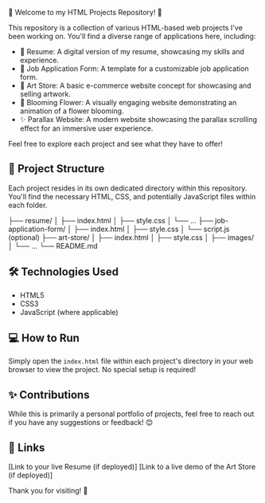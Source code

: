 👋 Welcome to my HTML Projects Repository! 🚀

This repository is a collection of various HTML-based web projects I've been working on. You'll find a diverse range of applications here, including:

* 📄 Resume: A digital version of my resume, showcasing my skills and experience.
* 📝 Job Application Form: A template for a customizable job application form.
* 🎨 Art Store: A basic e-commerce website concept for showcasing and selling artwork.
* 🌷 Blooming Flower: A visually engaging website demonstrating an animation of a flower blooming.
* ✨ Parallax Website: A modern website showcasing the parallax scrolling effect for an immersive user experience.
 


Feel free to explore each project and see what they have to offer! 

## 📂 Project Structure

Each project resides in its own dedicated directory within this repository. You'll find the necessary HTML, CSS, and potentially JavaScript files within each folder.

├── resume/
│   ├── index.html
│   ├── style.css
│   └── ...
├── job-application-form/
│   ├── index.html
│   ├── style.css
│   └── script.js (optional)
├── art-store/
│   ├── index.html
│   ├── style.css
│   ├── images/
│   └── ...
└── README.md


## 🛠️ Technologies Used

* HTML5
* CSS3
* JavaScript (where applicable)

## 💻 How to Run

Simply open the `index.html` file within each project's directory in your web browser to view the project. No special setup is required!

## ✨ Contributions

While this is primarily a personal portfolio of projects, feel free to reach out if you have any suggestions or feedback! 😊

## 🔗 Links

[Link to your live Resume (if deployed)]
[Link to a live demo of the Art Store (if deployed)]

Thank you for visiting! 🎉

